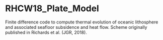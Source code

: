 # RHCW18_Plate_Model

Finite difference code to compute thermal evolution of oceanic lithosphere and associated seafloor subsidence and heat flow. 
Scheme originally published in Richards et al. (JGR, 2018).
